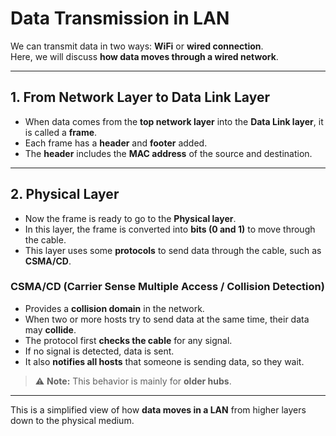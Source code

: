 # Data Transmission in LAN

We can transmit data in two ways: **WiFi** or **wired connection**.  
Here, we will discuss **how data moves through a wired network**.

---

## 1. From Network Layer to Data Link Layer

- When data comes from the **top network layer** into the **Data Link layer**, it is called a **frame**.  
- Each frame has a **header** and **footer** added.  
- The **header** includes the **MAC address** of the source and destination.

---

## 2. Physical Layer

- Now the frame is ready to go to the **Physical layer**.  
- In this layer, the frame is converted into **bits (0 and 1)** to move through the cable.  
- This layer uses some **protocols** to send data through the cable, such as **CSMA/CD**.  

### CSMA/CD (Carrier Sense Multiple Access / Collision Detection)

- Provides a **collision domain** in the network.  
- When two or more hosts try to send data at the same time, their data may **collide**.  
- The protocol first **checks the cable** for any signal.  
- If no signal is detected, data is sent.  
- It also **notifies all hosts** that someone is sending data, so they wait.

> ⚠️ **Note:** This behavior is mainly for **older hubs**.

---

This is a simplified view of how **data moves in a LAN** from higher layers down to the physical medium.
